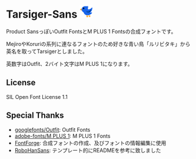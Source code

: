 # Tarsiger-Sans <img src="https://github.com/monefiera/Tarsiger-Sans/blob/main/Luribidaki.png" width="35px">

Product SansっぽいOutfit FontsとM PLUS 1 Fontsの合成フォントです。

MejiroやKoruriの系列に連なるフォントのため好きな青い鳥「ルリビタキ」から英名を取ってTarsigerとしました。

英数字はOutfit、2バイト文字はM PLUS 1になります。

## License
SIL Open Font License 1.1

## Special Thanks
- [googlefonts/Outfit](https://github.com/Outfitio/Outfit-Fonts): Outfit Fonts
- [adobe-fonts/M PLUS 1](https://github.com/coz-m/MPLUS_FONTS): M PLUS 1 Fonts
- [FontForge](https://fontforge.org/): 合成フォントの作成、及びフォントの情報編集に使用
- [RoboHanSans](https://github.com/reindex-ot/RoboHanSans/): テンプレート的にREADMEを参考に致しました
